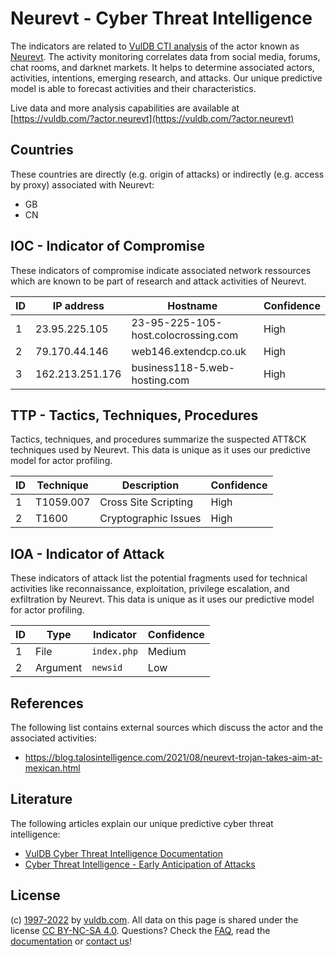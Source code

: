 # Neurevt - Cyber Threat Intelligence

The indicators are related to [VulDB CTI analysis](https://vuldb.com/?kb.cti) of the actor known as [Neurevt](https://vuldb.com/?actor.neurevt). The activity monitoring correlates data from social media, forums, chat rooms, and darknet markets. It helps to determine associated actors, activities, intentions, emerging research, and attacks. Our unique predictive model is able to forecast activities and their characteristics.

Live data and more analysis capabilities are available at [https://vuldb.com/?actor.neurevt](https://vuldb.com/?actor.neurevt)

## Countries

These countries are directly (e.g. origin of attacks) or indirectly (e.g. access by proxy) associated with Neurevt:

* GB
* CN

## IOC - Indicator of Compromise

These indicators of compromise indicate associated network ressources which are known to be part of research and attack activities of Neurevt.

ID | IP address | Hostname | Confidence
-- | ---------- | -------- | ----------
1 | 23.95.225.105 | 23-95-225-105-host.colocrossing.com | High
2 | 79.170.44.146 | web146.extendcp.co.uk | High
3 | 162.213.251.176 | business118-5.web-hosting.com | High

## TTP - Tactics, Techniques, Procedures

Tactics, techniques, and procedures summarize the suspected ATT&CK techniques used by Neurevt. This data is unique as it uses our predictive model for actor profiling.

ID | Technique | Description | Confidence
-- | --------- | ----------- | ----------
1 | T1059.007 | Cross Site Scripting | High
2 | T1600 | Cryptographic Issues | High

## IOA - Indicator of Attack

These indicators of attack list the potential fragments used for technical activities like reconnaissance, exploitation, privilege escalation, and exfiltration by Neurevt. This data is unique as it uses our predictive model for actor profiling.

ID | Type | Indicator | Confidence
-- | ---- | --------- | ----------
1 | File | `index.php` | Medium
2 | Argument | `newsid` | Low

## References

The following list contains external sources which discuss the actor and the associated activities:

* https://blog.talosintelligence.com/2021/08/neurevt-trojan-takes-aim-at-mexican.html

## Literature

The following articles explain our unique predictive cyber threat intelligence:

* [VulDB Cyber Threat Intelligence Documentation](https://vuldb.com/?kb.cti)
* [Cyber Threat Intelligence - Early Anticipation of Attacks](https://www.scip.ch/en/?labs.20201022)

## License

(c) [1997-2022](https://vuldb.com/?kb.changelog) by [vuldb.com](https://vuldb.com/?kb.about). All data on this page is shared under the license [CC BY-NC-SA 4.0](https://creativecommons.org/licenses/by-nc-sa/4.0/). Questions? Check the [FAQ](https://vuldb.com/?kb.faq), read the [documentation](https://vuldb.com/?kb) or [contact us](https://vuldb.com/?contact)!
